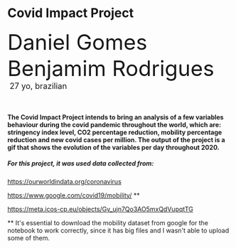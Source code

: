 # Covid Impact Project

<font size="+4">Daniel Gomes Benjamim Rodrigues</font><br>
<font size="+1.6">&#160;27 yo, brazilian</font>
<p>&nbsp;</p>

#### The Covid Impact Project intends to bring an analysis of a few variables behaviour during the covid pandemic throughout the world, which are: stringency index level, CO2 percentage reduction, mobility percentage reduction and new covid cases per million. The output of the project is a gif that shows the evolution of the variables per day throughout 2020.

##### For this project, it was used data collected from:

https://ourworldindata.org/coronavirus

https://www.google.com/covid19/mobility/ **

https://meta.icos-cp.eu/objects/Gv_ujn7Qo3AO5mxQdVupqtTG

** It's essential to download the mobility dataset from google for the notebook to work correctly, since it has big files and I wasn't able to upload some of them.
